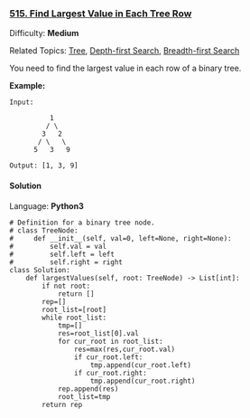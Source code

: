### [515\. Find Largest Value in Each Tree Row](https://leetcode.com/problems/find-largest-value-in-each-tree-row/)

Difficulty: **Medium**  

Related Topics: [Tree](https://leetcode.com/tag/tree/), [Depth-first Search](https://leetcode.com/tag/depth-first-search/), [Breadth-first Search](https://leetcode.com/tag/breadth-first-search/)


You need to find the largest value in each row of a binary tree.

**Example:**  

```
Input: 

          1
         / \
        3   2
       / \   \  
      5   3   9 

Output: [1, 3, 9]
```


#### Solution

Language: **Python3**

```python3
# Definition for a binary tree node.
# class TreeNode:
#     def __init__(self, val=0, left=None, right=None):
#         self.val = val
#         self.left = left
#         self.right = right
class Solution:
    def largestValues(self, root: TreeNode) -> List[int]:
        if not root:
            return []
        rep=[]
        root_list=[root]
        while root_list:
            tmp=[]
            res=root_list[0].val
            for cur_root in root_list:
                res=max(res,cur_root.val)
                if cur_root.left:
                    tmp.append(cur_root.left)
                if cur_root.right:
                    tmp.append(cur_root.right)
            rep.append(res)
            root_list=tmp
        return rep
```